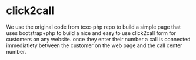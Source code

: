 # click2call
We use the original code from tcxc-php repo to build a simple page that uses bootstrap+php to build a nice and easy to use click2call form for customers on any website. once they enter their number a call is connected immediatlety between the customer on the web page and the call center number.
